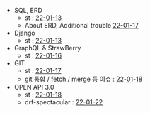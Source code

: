 - SQL, ERD 
    - st : [22-01-13](2022/01/22-01-13%20TIL.md)
    - About ERD, Additional trouble [22-01-17](2022/01/22-01-17%20TIL.md)
- Django 
    - st : [22-01-13](2022/01/22-01-13%20TIL.md)
- GraphQL & StrawBerry
    - st : [22-01-16](2022/01/22-01-17%20TIL.md)
- GIT
    - st : [22-01-17](2022/01/22-01-17%20TIL.md)
    - git 통합 / fetch / merge 등 이슈 : [22-01-18](2022/01/22-01-18%20TIL.md)
- OPEN API 3.0
    - st : [22-01-18](2022/01/22-01-18%20TIL.md)
    - drf-spectacular : [22-01-22](2022/01/22-01-22%20TIL.md)